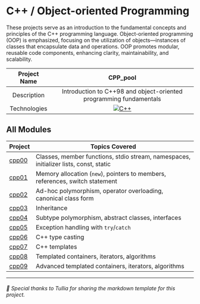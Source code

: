 # C++ / Object-oriented Programming

These projects serve as an introduction to the fundamental concepts and principles of the C++ programming language. Object-oriented programming (OOP) is emphasized, focusing on the utilization of objects—instances of classes that encapsulate data and operations. OOP promotes modular, reusable code components, enhancing clarity, maintainability, and scalability.

| Project Name | CPP_pool |
| :----------: | :------: |
| Description  | Introduction to C++98 and object-oriented programming fundamentals |
| Technologies | <a href="#"><img alt="C++" src="https://custom-icon-badges.demolab.com/badge/C++-9C033A.svg?logo=cpp2&logoColor=white&style=for-the-badge"></a> |

## All Modules

| Project | Topics Covered |
| ------- | -------------- |
| [cpp00](https://github.com/mericodes/42CPP/tree/main/cpp00) | Classes, member functions, stdio stream, namespaces, initializer lists, const, static |
| [cpp01](https://github.com/mericodes/42CPP/tree/main/cpp01) | Memory allocation (`new`), pointers to members, references, switch statement |
| [cpp02](https://github.com/mericodes/42CPP/tree/main/cpp02) | Ad-hoc polymorphism, operator overloading, canonical class form |
| [cpp03](https://github.com/mericodes/42CPP/tree/main/cpp03) | Inheritance |
| [cpp04](https://github.com/mericodes/42CPP/tree/main/cpp04) | Subtype polymorphism, abstract classes, interfaces |
| [cpp05](https://github.com/mericodes/42CPP/tree/main/cpp05) | Exception handling with `try`/`catch` |
| [cpp06](https://github.com/mericodes/42CPP/tree/main/cpp06) | C++ type casting |
| [cpp07](https://github.com/mericodes/42CPP/tree/main/cpp07) | C++ templates |
| [cpp08](https://github.com/mericodes/42CPP/tree/main/cpp08) | Templated containers, iterators, algorithms |
| [cpp09](https://github.com/mericodes/42CPP/tree/main/cpp09) | Advanced templated containers, iterators, algorithms |

---

###### 💬 Special thanks to Tullia for sharing the markdown template for this project.
